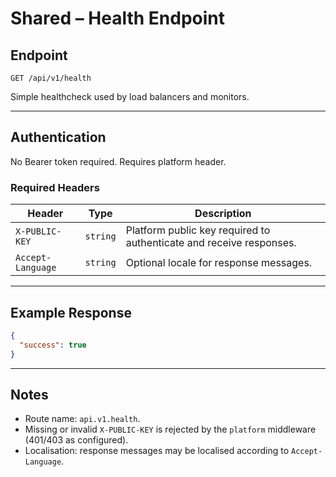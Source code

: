 # Shared – Health Endpoint

## Endpoint

`GET /api/v1/health`

Simple healthcheck used by load balancers and monitors.

---

## Authentication

No Bearer token required. Requires platform header.

### Required Headers

| Header | Type | Description |
| ------ | ---- | ----------- |
| `X-PUBLIC-KEY` | `string` | Platform public key required to authenticate and receive responses. |
| `Accept-Language` | `string` | Optional locale for response messages. |

---

## Example Response

```json
{
  "success": true
}
```

---

## Notes

* Route name: `api.v1.health`.
* Missing or invalid `X-PUBLIC-KEY` is rejected by the `platform` middleware (401/403 as configured).
* Localisation: response messages may be localised according to `Accept-Language`.
